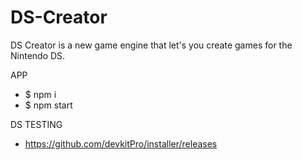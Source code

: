 # DS-Creator
DS Creator is a new game engine that let's you create games for the Nintendo DS.

APP
 - $ npm i
 - $ npm start

DS TESTING
 - https://github.com/devkitPro/installer/releases
